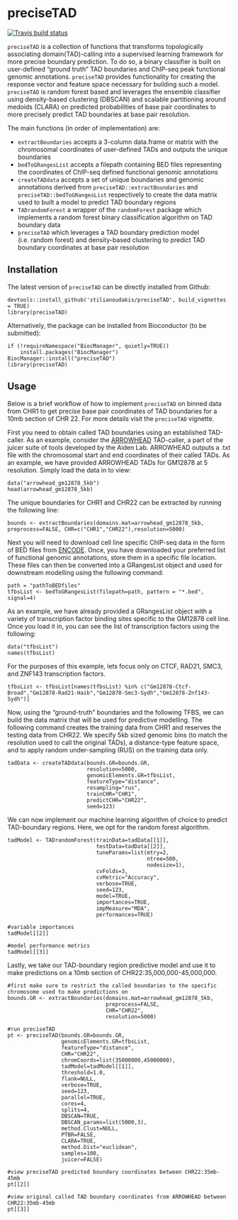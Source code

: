 
<!-- README.md is generated from README.Rmd. Please edit that file -->

# preciseTAD

<!-- badges: start -->

[![Travis build
status](https://travis-ci.com/stilianoudakis/preciseTAD.svg?branch=master)](https://travis-ci.com/stilianoudakis/preciseTAD)
<!-- badges: end -->

`preciseTAD` is a collection of functions that transforms topologically
associating domain(TAD)-calling into a supervised learning framework for
more precise boundary prediction. To do so, a binary classifier is built
on user-defined “ground truth” TAD boundaries and ChIP-seq peak
functional genomic annotations. `preciseTAD` provides functionality for
creating the response vector and feature space necessary for building
such a model. `preciseTAD` is random forest based and leverages the
ensemble classifier using density-based clustering (DBSCAN) and scalable
partitioning around medoids (CLARA) on predicted probabilities of base
pair coordinates to more precisely predict TAD boundaries at base pair
resolution.

The main functions (in order of implementation) are:

  - `extractBoundaries` accepts a 3-column data.frame or matrix with the
    chromosomal coordinates of user-defined TADs and outputs the unique
    boundaries
  - `bedToGRangesList` accepts a filepath containing BED files
    representing the coordinates of ChIP-seq defined functional genomic
    annotations
  - `createTADdata` accepts a set of unique boundaries and genomic
    annotations derived from `preciseTAD::extractBoundaries` and
    `preciseTAD::bedToGRangesList` respectively to create the data
    matrix used to built a model to predict TAD boundary regions
  - `TADrandomForest` a wrapper of the `randomForest` package which
    implements a random forest binary classification algorithm on TAD
    boundary data
  - `preciseTAD` which leverages a TAD boundary prediction model
    (i.e. random forest) and density-based clustering to predict TAD
    boundary coordinates at base pair resolution

## Installation

The latest version of `preciseTAD` can be directly installed from
Github:

    devtools::install_github('stilianoudakis/preciseTAD', build_vignettes = TRUE)
    library(preciseTAD)

Alternatively, the package can be installed from Bioconductor (to be
submitted):

    if (!requireNamespace("BiocManager", quietly=TRUE))
        install.packages("BiocManager")
    BiocManager::install("preciseTAD")
    library(preciseTAD)

## Usage

Below is a brief workflow of how to implement `preciseTAD` on binned
data from CHR1 to get precise base pair coordinates of TAD boundaries
for a 10mb section of CHR 22. For more details visit the `preciseTAD`
vignette.

First you need to obtain called TAD boundaries using an established
TAD-caller. As an example, consider the
[ARROWHEAD](https://github.com/aidenlab/juicer/wiki/Arrowhead)
TAD-caller, a part of the juicer suite of tools developed by the Aiden
Lab. ARROWHEAD outputs a .txt file with the chromosomal start and end
coordinates of their called TADs. As an example, we have provided
ARROWHEAD TADs for GM12878 at 5 resolution. Simply load the data in to
view:

    data("arrowhead_gm12878_5kb")
    head(arrowhead_gm12878_5kb)

The unique boundaries for CHR1 and CHR22 can be extracted by running the
following line:

    bounds <- extractBoundaries(domains.mat=arrowhead_gm12878_5kb, preprocess=FALSE, CHR=c("CHR1","CHR22"),resolution=5000)

Next you will need to download cell line specific ChIP-seq data in the
form of BED files from
[ENCODE](https://www.encodeproject.org/chip-seq-matrix/?type=Experiment&replicates.library.biosample.donor.organism.scientific_name=Homo%20sapiens&assay_title=TF%20ChIP-seq&status=released).
Once, you have downloaded your preferred list of functional genomic
annotations, store them in a specific file location. These files can
then be converted into a GRangesList object and used for downstream
modelling using the following command:

    path = "pathToBEDfiles"
    tfbsList <- bedToGRangesList(filepath=path, pattern = "*.bed", signal=4)

As an example, we have already provided a GRangesList object with a
variety of transcription factor binding sites specific to the GM12878
cell line. Once you load it in, you can see the list of transcription
factors using the following:

    data("tfbsList")
    names(tfbsList)

For the purposes of this example, lets focus only on CTCF, RAD21, SMC3,
and ZNF143 transcription factors.

    tfbsList <- tfbsList[names(tfbsList) %in% c("Gm12878-Ctcf-Broad","Gm12878-Rad21-Haib","Gm12878-Smc3-Sydh","Gm12878-Znf143-Sydh")]

Now, using the “ground-truth” boundaries and the following TFBS, we can
build the data matrix that will be used for predictive modelling. The
following command creates the training data from CHR1 and reserves the
testing data from CHR22. We specify 5kb sized genomic bins (to match the
resolution used to call the original TADs), a distance-type feature
space, and to apply random under-sampling (RUS) on the training data
only.

    tadData <- createTADdata(bounds.GR=bounds.GR,
                             resolution=5000,
                             genomicElements.GR=tfbsList,
                             featureType="distance",
                             resampling="rus",
                             trainCHR="CHR1",
                             predictCHR="CHR22",
                             seed=123)

We can now implement our machine learning algorithm of choice to predict
TAD-boundary regions. Here, we opt for the random forest algorithm.

    tadModel <- TADrandomForest(trainData=tadData[[1]],
                                testData=tadData[[2]],
                                tuneParams=list(mtry=2,
                                                ntree=500,
                                                nodesize=1),
                                cvFolds=3,
                                cvMetric="Accuracy",
                                verbose=TRUE,
                                seed=123,
                                model=TRUE,
                                importances=TRUE,
                                impMeasure="MDA",
                                performances=TRUE)
                                
    #variable importances
    tadModel[[2]]
    
    #model performance metrics
    tadModel[[3]]

Lastly, we take our TAD-boundary region predictive model and use it to
make predictions on a 10mb section of CHR22:35,000,000-45,000,000.

    #first make sure to restrict the called boundaries to the specific chromosome used to make predictions on
    bounds.GR <- extractBoundaries(domains.mat=arrowhead_gm12878_5kb,
                                   preprocess=FALSE,
                                   CHR="CHR22",
                                   resolution=5000)
                                   
    #run preciseTAD
    pt <- preciseTAD(bounds.GR=bounds.GR,
                     genomicElements.GR=tfbsList,
                     featureType="distance",
                     CHR="CHR22",
                     chromCoords=list(35000000,45000000),
                     tadModel=tadModel[[1]],
                     threshold=1.0,
                     flank=NULL,
                     verbose=TRUE,
                     seed=123,
                     parallel=TRUE,
                     cores=4,
                     splits=4,
                     DBSCAN=TRUE,
                     DBSCAN_params=list(5000,3),
                     method.Clust=NULL,
                     PTBR=FALSE,
                     CLARA=TRUE,
                     method.Dist="euclidean",
                     samples=100,
                     juicer=FALSE)
                     
    #view preciseTAD predicted boundary coordinates between CHR22:35mb-45mb
    pt[[2]]
    
    #view original called TAD boundary coordinates from ARROWHEAD between CHR22:35mb-45mb
    pt[[3]]
